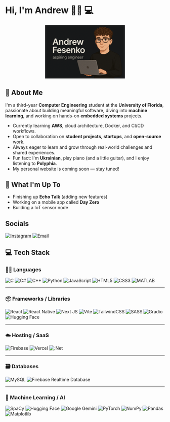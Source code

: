 # Hi, I'm Andrew 👋🏻 💻

<p align="center">
  <img src="banner.png" alt="Andrew Fesenko - Aspiring Engineer" width="50%">
</p>

## 💼 About Me

I'm a third-year **Computer Engineering** student at the **University of Florida**, passionate about building meaningful software, diving into **machine learning**, and working on hands-on **embedded systems** projects.

- Currently learning **AWS**, cloud architecture, Docker, and CI/CD workflows.
- Open to collaboration on **student projects**, **startups**, and **open-source** work.
- Always eager to learn and grow through real-world challenges and shared experiences.
- Fun fact: I'm **Ukrainian**, play piano (and a little guitar), and I enjoy listening to **Polyphia**.
- My personal website is coming soon — stay tuned!

## 🚀 What I'm Up To

- Finishing up **Echo Talk** (adding new features)
- Working on a mobile app called **Day Zero**
- Building a IoT sensor node

## Socials
[![Instagram](https://img.shields.io/badge/Instagram-%23E4405F.svg?logo=Instagram&logoColor=white)](https://instagram.com/and_rew.f)
[![Email](https://img.shields.io/badge/Email-D14836?logo=gmail&logoColor=white)](mailto:andrewfesenko05@gmail.com)

## 💻 Tech Stack

### 🧑‍💻 Languages  
![C](https://img.shields.io/badge/c-%2300599C.svg?style=flat&logo=c&logoColor=white)  ![C#](https://img.shields.io/badge/c%23-%23239120.svg?style=flat&logo=csharp&logoColor=white)  ![C++](https://img.shields.io/badge/c++-%2300599C.svg?style=flat&logo=c%2B%2B&logoColor=white)  ![Python](https://img.shields.io/badge/python-3670A0?style=flat&logo=python&logoColor=ffdd54)  ![JavaScript](https://img.shields.io/badge/javascript-%23323330.svg?style=flat&logo=javascript&logoColor=%23F7DF1E)  ![HTML5](https://img.shields.io/badge/html5-%23E34F26.svg?style=flat&logo=html5&logoColor=white)  ![CSS3](https://img.shields.io/badge/css3-%231572B6.svg?style=flat&logo=css3&logoColor=white)  ![MATLAB](https://img.shields.io/badge/matlab-orange?style=flat&logo=mathworks)

---

### 📦 Frameworks / Libraries  
![React](https://img.shields.io/badge/react-%2320232a.svg?style=flat&logo=react&logoColor=%2361DAFB)  ![React Native](https://img.shields.io/badge/react_native-%2320232a.svg?style=flat&logo=react&logoColor=%2361DAFB)  ![Next JS](https://img.shields.io/badge/Next-black?style=flat&logo=next.js&logoColor=white)  ![Vite](https://img.shields.io/badge/vite-%23646CFF.svg?style=flat&logo=vite&logoColor=white)  ![TailwindCSS](https://img.shields.io/badge/tailwindcss-%2338B2AC.svg?style=flat&logo=tailwind-css&logoColor=white)  ![SASS](https://img.shields.io/badge/SASS-hotpink.svg?style=flat&logo=SASS&logoColor=white)  ![Gradio](https://img.shields.io/badge/gradio-FF6E6E?style=flat)  ![Hugging Face](https://img.shields.io/badge/huggingface-FFBF00?style=flat&logo=huggingface&logoColor=white)  

---

### ☁️ Hosting / SaaS  
![Firebase](https://img.shields.io/badge/firebase-%23039BE5.svg?style=flat&logo=firebase)  ![Vercel](https://img.shields.io/badge/vercel-%23000000.svg?style=flat&logo=vercel&logoColor=white)  ![.Net](https://img.shields.io/badge/.NET-5C2D91?style=flat&logo=.net&logoColor=white)

---

### 🗃️ Databases  
![MySQL](https://img.shields.io/badge/mysql-4479A1.svg?style=flat&logo=mysql&logoColor=white)  ![Firebase Realtime Database](https://img.shields.io/badge/firebase-db-yellow?style=flat&logo=firebase)

---

### 🤖 Machine Learning / AI  
![SpaCy](https://img.shields.io/badge/spacy-4e9dff?style=flat)  ![Hugging Face](https://img.shields.io/badge/huggingface-FFBF00?style=flat&logo=huggingface&logoColor=white)  ![Google Gemini](https://img.shields.io/badge/gemini-ai-blue?style=flat)  ![PyTorch](https://img.shields.io/badge/PyTorch-%23EE4C2C.svg?style=flat&logo=PyTorch&logoColor=white)  ![NumPy](https://img.shields.io/badge/numpy-%23013243.svg?style=flat&logo=numpy&logoColor=white)  ![Pandas](https://img.shields.io/badge/pandas-%23150458.svg?style=flat&logo=pandas&logoColor=white)  ![Matplotlib](https://img.shields.io/badge/Matplotlib-%23ffffff.svg?style=flat&logo=Matplotlib&logoColor=black)

